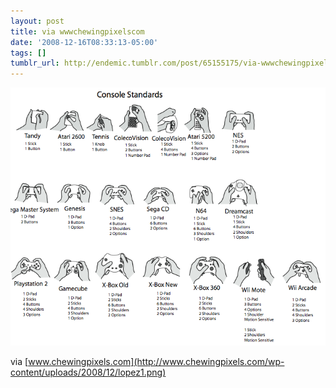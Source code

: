 ```yaml
---
layout: post
title: via wwwchewingpixelscom
date: '2008-12-16T08:33:13-05:00'
tags: []
tumblr_url: http://endemic.tumblr.com/post/65155175/via-wwwchewingpixelscom
---
```

 ![](/tumblr_files/GozJ8yit3hk53pbscl7E6VeOo1_1280.png)  

via [www.chewingpixels.com](http://www.chewingpixels.com/wp-content/uploads/2008/12/lopez1.png)

